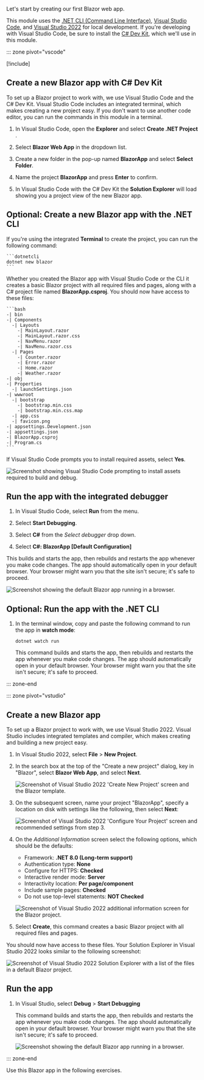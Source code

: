 Let's start by creating our first Blazor web app.

This module uses the [.NET CLI (Command Line Interface)](/dotnet/core/tools/), [Visual Studio Code](https://code.visualstudio.com), and [Visual Studio 2022](https://visualstudio.com) for local development. If you're developing with Visual Studio Code, be sure to install the [C# Dev Kit](https://code.visualstudio.com/docs/csharp/get-started#_install), which we'll use in this module.

::: zone pivot="vscode"

[!include[](../../../includes/dotnet8-sdk-version.md)]

## Create a new Blazor app with C# Dev Kit

To set up a Blazor project to work with, we use Visual Studio Code and the C# Dev Kit. Visual Studio Code includes an integrated terminal, which makes creating a new project easy. If you don't want to use another code editor, you can run the commands in this module in a terminal.

1. In Visual Studio Code, open the **Explorer** and select **Create .NET Project** .

2. Select **Blazor Web App** in the dropdown list.

3. Create a new folder in the pop-up named **BlazorApp** and select **Select Folder**.

4. Name the project **BlazorApp** and press **Enter** to confirm.

5. In Visual Studio Code with the C# Dev Kit the **Solution Explorer** will load showing you a project view of the new Blazor app.

## Optional: Create a new Blazor app with the .NET CLI

If you're using the integrated **Terminal** to create the project, you can run the following command:

    ```dotnetcli
    dotnet new blazor
    ```

Whether you created the Blazor app with Visual Studio Code or the CLI it creates a basic Blazor project with all required files and pages, along with a C# project file named **BlazorApp.csproj**. You should now have access to these files:

    ```bash
    -| bin
    -| Components
      -| Layouts
        -| MainLayout.razor
        -| MainLayout.razor.css
        -| NavMenu.razor
        -| NavMenu.razor.css
      -| Pages
        -| Counter.razor
        -| Error.razor
        -| Home.razor
        -| Weather.razor
    -| obj
    -| Properties
      -| launchSettings.json
    -| wwwroot
      -| bootstrap
        -| bootstrap.min.css
        -| bootstrap.min.css.map
      -| app.css
      -| favicon.png
    -| appsettings.Development.json
    -| appsettings.json
    -| BlazorApp.csproj
    -| Program.cs
    ```

If Visual Studio Code prompts you to install required assets, select **Yes**.

   ![Screenshot showing Visual Studio Code prompting to install assets required to build and debug.](../media/missing-assets-visual-studio-code.png)

## Run the app with the integrated debugger

1. In Visual Studio Code, select **Run** from the menu.

1. Select  **Start Debugging**.

1. Select **C#** from the _Select debugger_ drop down.

1. Select **C#: BlazorApp [Default Configuration]**

  This builds and starts the app, then rebuilds and restarts the app whenever you make code changes. The app should automatically open in your default browser. Your browser might warn you that the site isn't secure; it's safe to proceed.

   ![Screenshot showing the default Blazor app running in a browser.](../media/hello-blazor.png)

## Optional: Run the app with the .NET CLI

1. In the terminal window, copy and paste the following command to run the app in **watch mode**:

    ```dotnetcli
    dotnet watch run
    ```

    This command builds and starts the app, then rebuilds and restarts the app whenever you make code changes. The app should automatically open in your default browser. Your browser might warn you that the site isn't secure; it's safe to proceed.

::: zone-end

::: zone pivot="vstudio"

## Create a new Blazor app

To set up a Blazor project to work with, we use Visual Studio 2022. Visual Studio includes integrated templates and compiler, which makes creating and building a new project easy.

1. In Visual Studio 2022, select **File** > **New Project**.

1. In the search box at the top of the "Create a new project" dialog, key in "Blazor", select **Blazor Web App**, and select **Next**.

   ![Screenshot of Visual Studio 2022 'Create New Project' screen and the Blazor template.](../media/visual-studio-2022-create-new-project.png)

1. On the subsequent screen, name your project "BlazorApp", specify a location on disk with settings like the following, then select **Next**:

   ![Screenshot of Visual Studio 2022 'Configure Your Project' screen and recommended settings from step 3.](../media/visual-studio-2022-configure-project.png)  

1. On the *Additional Information* screen select the following options, which should be the defaults:
   - Framework:  **.NET 8.0 (Long-term support)**
   - Authentication type: **None**
   - Configure for HTTPS: **Checked**
   - Interactive render mode: **Server**
   - Interactivity location: **Per page/component** 
   - Include sample pages: **Checked**
   - Do not use top-level statements: **NOT Checked**

   ![Screenshot of Visual Studio 2022 additional information screen for the Blazor project.](../media/visual-studio-2022-additional-information.png)

1. Select **Create**, this command creates a basic Blazor project with all required files and pages.

  You should now have access to these files. Your Solution Explorer in Visual Studio 2022 looks similar to the following screenshot:

  ![Screenshot of Visual Studio 2022 Solution Explorer with a list of the files in a default Blazor project.](../media/visual-studio-2022-solution-explorer.png)

## Run the app

1. In Visual Studio, select **Debug** > **Start Debugging**

    This command builds and starts the app, then rebuilds and restarts the app whenever you make code changes. The app should automatically open in your default browser. Your browser might warn you that the site isn't secure; it's safe to proceed.

    ![Screenshot showing the default Blazor app running in a browser.](../media/hello-blazor.png)

::: zone-end

Use this Blazor app in the following exercises.
